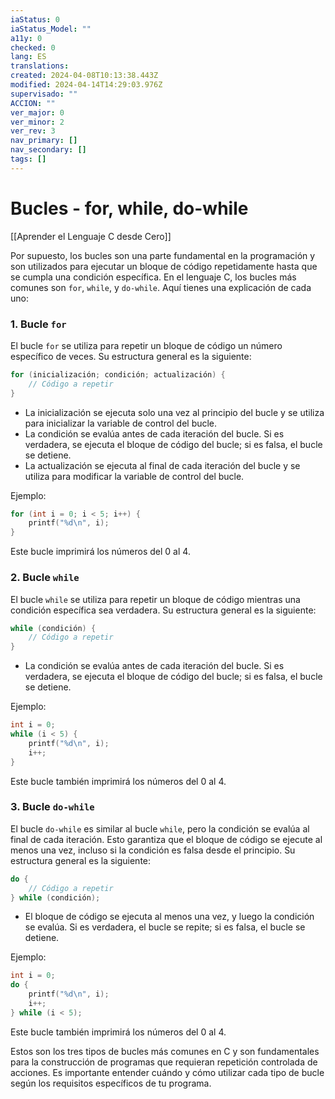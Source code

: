 ```yaml
---
iaStatus: 0
iaStatus_Model: ""
a11y: 0
checked: 0
lang: ES
translations: 
created: 2024-04-08T10:13:38.443Z
modified: 2024-04-14T14:29:03.976Z
supervisado: ""
ACCION: ""
ver_major: 0
ver_minor: 2
ver_rev: 3
nav_primary: []
nav_secondary: []
tags: []
---
```

# Bucles - for, while, do-while

[[Aprender el Lenguaje C desde Cero]]

Por supuesto, los bucles son una parte fundamental en la programación y son utilizados para ejecutar un bloque de código repetidamente hasta que se cumpla una condición específica. En el lenguaje C, los bucles más comunes son `for`, `while`, y `do-while`. Aquí tienes una explicación de cada uno:

### 1. Bucle `for`

El bucle `for` se utiliza para repetir un bloque de código un número específico de veces. Su estructura general es la siguiente:

```c
for (inicialización; condición; actualización) {
    // Código a repetir
}
```

- La inicialización se ejecuta solo una vez al principio del bucle y se utiliza para inicializar la variable de control del bucle.
- La condición se evalúa antes de cada iteración del bucle. Si es verdadera, se ejecuta el bloque de código del bucle; si es falsa, el bucle se detiene.
- La actualización se ejecuta al final de cada iteración del bucle y se utiliza para modificar la variable de control del bucle.

Ejemplo:

```c
for (int i = 0; i < 5; i++) {
    printf("%d\n", i);
}
```

Este bucle imprimirá los números del 0 al 4.

### 2. Bucle `while`

El bucle `while` se utiliza para repetir un bloque de código mientras una condición específica sea verdadera. Su estructura general es la siguiente:

```c
while (condición) {
    // Código a repetir
}
```

- La condición se evalúa antes de cada iteración del bucle. Si es verdadera, se ejecuta el bloque de código del bucle; si es falsa, el bucle se detiene.

Ejemplo:

```c
int i = 0;
while (i < 5) {
    printf("%d\n", i);
    i++;
}
```

Este bucle también imprimirá los números del 0 al 4.

### 3. Bucle `do-while`

El bucle `do-while` es similar al bucle `while`, pero la condición se evalúa al final de cada iteración. Esto garantiza que el bloque de código se ejecute al menos una vez, incluso si la condición es falsa desde el principio. Su estructura general es la siguiente:

```c
do {
    // Código a repetir
} while (condición);
```

- El bloque de código se ejecuta al menos una vez, y luego la condición se evalúa. Si es verdadera, el bucle se repite; si es falsa, el bucle se detiene.

Ejemplo:

```c
int i = 0;
do {
    printf("%d\n", i);
    i++;
} while (i < 5);
```

Este bucle también imprimirá los números del 0 al 4.

Estos son los tres tipos de bucles más comunes en C y son fundamentales para la construcción de programas que requieran repetición controlada de acciones. Es importante entender cuándo y cómo utilizar cada tipo de bucle según los requisitos específicos de tu programa.
